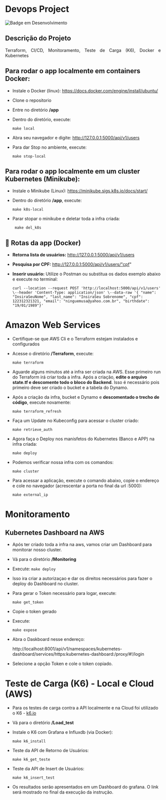 # Devops Project
 
![Badge em Desenvolvimento](http://img.shields.io/static/v1?label=STATUS&message=EM%20DESENVOLVIMENTO&color=GREEN&style=for-the-badge)

## Descrição do Projeto
<p align="justify"> Terraform, CI/CD, Monitoramento, Teste de Carga (K6), Docker e Kubernetes </p>

## Para rodar o app localmente em containers Docker:

- Instale o Docker (linux): https://docs.docker.com/engine/install/ubuntu/

- Clone o repositorio 
- Entre no diretório **/app**    
- Dentro do diretório, execute:

    ```make local```
   
 
 - Abra seu navegador e digite: http://127.0.0.1:5000/api/v1/users

 - Para dar Stop no ambiente, execute:

   ``` make stop-local ```
    
## Para rodar o app localmente em um cluster Kubernetes (Minikube):
    
- Instale o Minikube (Linux): https://minikube.sigs.k8s.io/docs/start/
- Dentro do diretório **/app**, execute:

   ``` make k8s-local ```

- Parar stopar o minikube e deletar toda a infra criada:

   ``` make del_k8s```
    

## :hammer: Rotas da app (Docker)

-  **Retorna lista de usuários:** http://127.0.0.1:5000/api/v1/users
-  **Pesquisa por CPF:** http://127.0.0.1:5000/api/v1/users/"cpf"
-  **Inserir usuário:** Utilize o Postman ou substitua os dados exemplo abaixo e execute no terminal:

    ```
    curl --location --request POST 'http://localhost:5000/api/v1/users' \--header 'Content-Type: application/json' \--data-raw '{ "name": "InsiraSeuNome", "last_name": "InsiraSeu Sobrenome", "cpf": 122312321321, "email": "ninguemusa@yahoo.com.br", "birthdate": "19/01/1989"}' 
    ```

# Amazon Web Services

- Certifique-se que AWS Cli e o Terraform estejam instalados e configurados
- Acesse o diretório **/Terraform**, execute:

    ``` make terraform ```

- Aguarde alguns minutos até a infra ser criada na AWS. Esse primeiro run do    Terraform irá criar toda a infra. Após a criação, **edite o arquivo state.tf e descomente todo o bloco do Backend**. Isso é necessário pois primeiro deve ser criado o bucket e a tabela do Dynamo.

-  Após a criação da infra, bucket e Dynamo e **descomentado o trecho de código**, execute novamente:

    ``` make terraform_refresh ```

- Faça um Update no Kubeconfig para acessar o cluster criado:

    ``` make retrieve_auth ```

- Agora faça o Deploy nos manisfetos do Kubernetes (Banco e APP) na infra criada:

    ``` make deploy ```

- Podemos verificar nossa infra com os comandos:

    ``` make cluster ```

- Para acessar a aplicação, execute o comando abaixo, copie o endereço e cole no navegador (acrescentar a porta no final da url :5000):

    ``` make external_ip ```

# Monitoramento 

## Kubernetes Dashboard na AWS
    
- Após ter criado toda a infra na aws, vamos criar um Dashboard para monitorar nosso cluster.
- Vá para o diretório **/Monitoring**
- Execute: 
    ``` make deploy ```

- Isso ira criar a autorizaçao e dar os direitos necessários para fazer o deploy do Dashboard no cluster.    
- Para gerar o Token necessário para logar, execute:  

    ``` make get_token ```

- Copie o token gerado
- Execute: 

    ```make expose```

- Abra o Daskboard nesse endereço: 
    
     http://localhost:8001/api/v1/namespaces/kubernetes-dashboard/services/https:kubernetes-dashboard:/proxy/#!/login

- Selecione a opção Token e cole o token copiado.



# Teste de Carga (K6) - Local e Cloud (AWS)

- Para os testes de carga contra a API localmente e na Cloud foi utilizado o K6 -  [k6.io](K6.io)

-  Vá para o diretório **/Load_test**

- Instale o K6 com Grafana e Influxdb (via Docker):

   ``` make k6_install ```

- Teste da API de Retorno de Usuários:

   ``` make k6_get_teste ```

- Teste da API de Insert de Usuários:

   ``` make k6_insert_test ```

- Os resultados serão apresentados em um Dashboard do grafana. O link será mostrado no final da execução da instrução.
       
